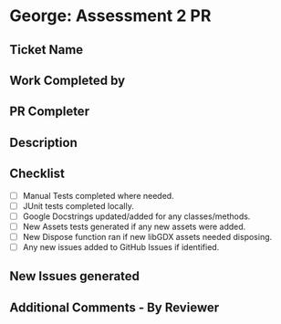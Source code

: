 # George: Assessment 2 PR

## Ticket Name

<!-- write down GitHub issue name and line -->

## Work Completed by

<!-- name -->

## PR Completer

<!-- name -->

## Description

<!-- please overwrite this with a description of the PR -->

## Checklist

- [ ] Manual Tests completed where needed.
- [ ] JUnit tests completed locally.
- [ ] Google Docstrings updated/added for any classes/methods.
- [ ] New Assets tests generated if any new assets were added.
- [ ] New Dispose function ran if new libGDX assets needed disposing.
- [ ] Any new issues added to GitHub Issues if identified.

## New Issues generated 

<!-- please attach links to all issues generated -->

## Additional Comments - By Reviewer

<!-- please delete this if you do not have any additional comments -->
